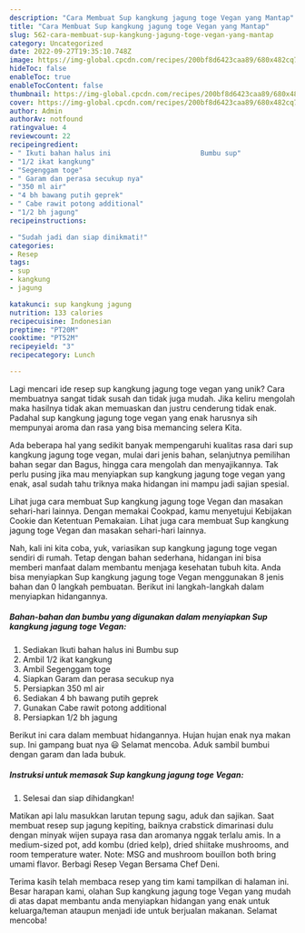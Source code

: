 ```yaml
---
description: "Cara Membuat Sup kangkung jagung toge Vegan yang Mantap"
title: "Cara Membuat Sup kangkung jagung toge Vegan yang Mantap"
slug: 562-cara-membuat-sup-kangkung-jagung-toge-vegan-yang-mantap
category: Uncategorized
date: 2022-09-27T19:35:10.748Z
image: https://img-global.cpcdn.com/recipes/200bf8d6423caa89/680x482cq70/sup-kangkung-jagung-toge-vegan-foto-resep-utama.jpg
hideToc: false
enableToc: true
enableTocContent: false
thumbnail: https://img-global.cpcdn.com/recipes/200bf8d6423caa89/680x482cq70/sup-kangkung-jagung-toge-vegan-foto-resep-utama.jpg
cover: https://img-global.cpcdn.com/recipes/200bf8d6423caa89/680x482cq70/sup-kangkung-jagung-toge-vegan-foto-resep-utama.jpg
author: Admin
authorAv: notfound
ratingvalue: 4
reviewcount: 22
recipeingredient:
- " Ikuti bahan halus ini                      Bumbu sup"
- "1/2 ikat kangkung"
- "Segenggam toge"
- " Garam dan perasa secukup nya"
- "350 ml air"
- "4 bh bawang putih geprek"
- " Cabe rawit potong additional"
- "1/2 bh jagung"
recipeinstructions:

- "Sudah jadi dan siap dinikmati!"
categories:
- Resep
tags:
- sup
- kangkung
- jagung

katakunci: sup kangkung jagung 
nutrition: 133 calories
recipecuisine: Indonesian
preptime: "PT20M"
cooktime: "PT52M"
recipeyield: "3"
recipecategory: Lunch

---
```





Lagi mencari ide resep sup kangkung jagung toge vegan yang unik? Cara membuatnya sangat tidak susah dan tidak juga mudah. Jika keliru mengolah maka hasilnya tidak akan memuaskan dan justru cenderung tidak enak. Padahal sup kangkung jagung toge vegan yang enak harusnya sih mempunyai aroma dan rasa yang bisa memancing selera Kita.





Ada beberapa hal yang sedikit banyak mempengaruhi kualitas rasa dari sup kangkung jagung toge vegan, mulai dari jenis bahan, selanjutnya pemilihan bahan segar dan Bagus, hingga cara mengolah dan menyajikannya. Tak perlu pusing jika mau menyiapkan sup kangkung jagung toge vegan yang enak,      asal sudah tahu triknya maka hidangan ini mampu jadi sajian spesial.














Lihat juga cara membuat Sup kangkung jagung toge Vegan dan masakan sehari-hari lainnya. Dengan memakai Cookpad, kamu menyetujui Kebijakan Cookie dan Ketentuan Pemakaian. Lihat juga cara membuat Sup kangkung jagung toge Vegan dan masakan sehari-hari lainnya.






Nah, kali ini kita coba, yuk, variasikan sup kangkung jagung toge vegan sendiri di rumah. Tetap dengan bahan sederhana, hidangan ini bisa memberi manfaat dalam membantu menjaga kesehatan tubuh kita. Anda bisa menyiapkan Sup kangkung jagung toge Vegan menggunakan 8 jenis bahan dan 0 langkah pembuatan. Berikut ini langkah-langkah dalam menyiapkan hidangannya.

<!--inarticleads1-->

##### Bahan-bahan dan bumbu yang digunakan dalam menyiapkan Sup kangkung jagung toge Vegan:

1. Sediakan  Ikuti bahan halus ini                      Bumbu sup
1. Ambil 1/2 ikat kangkung
1. Ambil Segenggam toge
1. Siapkan  Garam dan perasa secukup nya
1. Persiapkan 350 ml air
1. Sediakan 4 bh bawang putih geprek
1. Gunakan  Cabe rawit potong additional
1. Persiapkan 1/2 bh jagung


Berikut ini cara dalam membuat hidangannya. Hujan hujan enak nya makan sup. Ini gampang buat nya 😃 Selamat mencoba. Aduk sambil bumbui dengan garam dan lada bubuk. 

<!--inarticleads2-->

##### Instruksi untuk memasak Sup kangkung jagung toge Vegan:


1. Selesai dan siap dihidangkan!

Matikan api lalu masukkan larutan tepung sagu, aduk dan sajikan. Saat membuat resep sup jagung kepiting, baiknya crabstick dimarinasi dulu dengan minyak wijen supaya rasa dan aromanya nggak terlalu amis. In a medium-sized pot, add kombu (dried kelp), dried shiitake mushrooms, and room temperature water. Note: MSG and mushroom bouillon both bring umami flavor. Berbagi Resep Vegan Bersama Chef Deni. 

Terima kasih telah membaca resep yang tim kami tampilkan di halaman ini. Besar harapan kami, olahan Sup kangkung jagung toge Vegan yang mudah di atas dapat membantu anda menyiapkan hidangan yang enak untuk keluarga/teman ataupun menjadi ide untuk berjualan makanan. Selamat mencoba!
